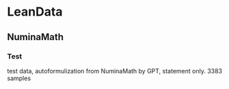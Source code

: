 # LeanData

## NuminaMath
### Test
test data, autoformulization from NuminaMath by GPT, statement only. 3383 samples
